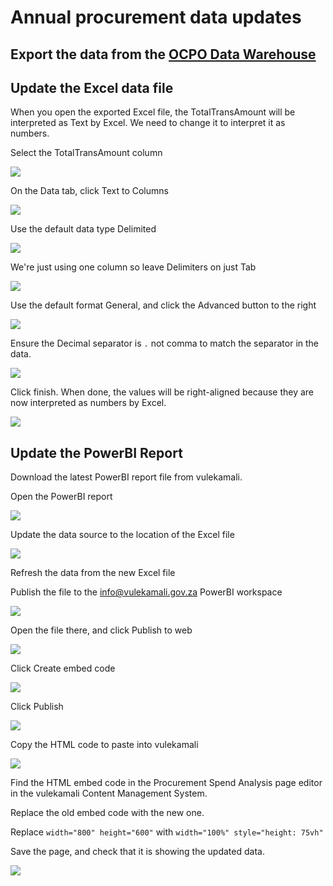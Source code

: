 # Annual procurement data updates

## Export the data from the [OCPO Data Warehouse](../services/ocpo-data-warehouse.md)

## Update the Excel data file

When you open the exported Excel file, the TotalTransAmount will be interpreted as Text by Excel. We need to change it to interpret it as numbers.



Select the TotalTransAmount column

![](../.gitbook/assets/screenshot_2020-03-20_09-48-12.png)

On the Data tab, click Text to Columns

![](../.gitbook/assets/text-to-columns-button.png)

Use the default data type Delimited

![](../.gitbook/assets/text-to-columns-form1.png)

We're just using one column so leave Delimiters on just Tab

![](../.gitbook/assets/text-to-columns-form2.png)

Use the default format General, and click the Advanced button to the right

![](../.gitbook/assets/text-to-columns-form3.png)

Ensure the Decimal separator is `.` not comma to match the separator in the data.



![](../.gitbook/assets/text-to-columns-form-decimal-separator.png)

Click finish. When done, the values will be right-aligned because they are now interpreted as numbers by Excel.

![](../.gitbook/assets/text-to-columns-done.png)

## Update the PowerBI Report

Download the latest PowerBI report file from vulekamali.

Open the PowerBI report

![](../.gitbook/assets/screenshot_2020-03-20_11-12-04.png)

Update the data source to the location of the Excel file

![](../.gitbook/assets/powerbi-update-source.png)

Refresh the data from the new Excel file

Publish the file to the info@vulekamali.gov.za PowerBI workspace

![](../.gitbook/assets/screenshot_2020-03-20_18-32-31.png)

Open the file there, and click Publish to web

![](../.gitbook/assets/powerbi-embed.png)

Click Create embed code

![](../.gitbook/assets/powerbi-embed2.png)

Click Publish

![](../.gitbook/assets/powerbi-embed3.png)

Copy the HTML code to paste into vulekamali

![](../.gitbook/assets/powerbi-embed4.png)

Find the HTML embed code in the Procurement Spend Analysis page editor in the vulekamali Content Management System.

Replace the old embed code with the new one.

Replace `width="800" height="600"` with `width="100%" style="height: 75vh"`

Save the page, and check that it is showing the updated data.

![](../.gitbook/assets/screenshot_2020-03-20_18-26-22.png)

